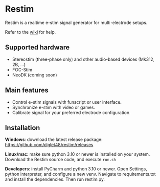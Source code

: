 # Restim

Restim is a realtime e-stim signal generator for multi-electrode setups.

Refer to the [wiki](https://github.com/diglet48/restim/wiki) for help.

## Supported hardware

* Stereostim (three-phase only) and other audio-based devices (Mk312, 2B, ...)
* FOC-Stim
* NeoDK (coming soon)

## Main features

* Control e-stim signals with funscript or user interface.
* Synchronize e-stim with video or games.
* Calibrate signal for your preferred electrode configuration.

## Installation

**Windows**: download the latest release package: https://github.com/diglet48/restim/releases

**Linux/mac**: make sure python 3.10 or newer is installed on your system.
Download the Restim source code, and execute `run.sh`

**Developers**: install PyCharm and python 3.10 or newer.
Open Settings, python interpreter, and configure a new venv.
Navigate to requirements.txt and install the dependencies. Then run restim.py.
